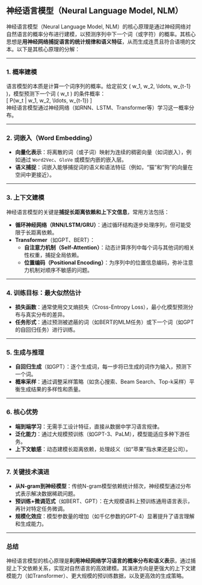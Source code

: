 ## 神经语言模型（Neural Language Model, NLM）

神经语言模型（Neural Language Model, NLM）的核心原理是通过神经网络对自然语言的概率分布进行建模，以预测序列中下一个词（或字符）的概率。其核心思想是**用神经网络捕捉语言的统计规律和语义特征**，从而生成连贯且符合语境的文本。以下是其核心原理的分解：

---

### 1. **概率建模**  
语言模型的本质是计算一个词序列的概率。给定前文 \( w_1, w_2, \ldots, w_{t-1} \)，模型预测下一个词 \( w_t \) 的条件概率：  
\[ P(w_t | w_1, w_2, \ldots, w_{t-1}) \]  
神经语言模型通过神经网络（如RNN、LSTM、Transformer等）学习这一概率分布。

---

### 2. **词嵌入（Word Embedding）**  
- **向量化表示**：将离散的词（或子词）映射为连续的稠密向量（如词嵌入），例如通过 `Word2Vec`、`GloVe` 或模型内嵌的嵌入层。  
- **语义捕捉**：词嵌入能够捕捉词的语义和语法特征（例如，“猫”和“狗”的向量在空间中更接近）。

---

### 3. **上下文建模**  
神经语言模型的关键是**捕捉长距离依赖和上下文信息**，常用方法包括：  
- **循环神经网络（RNN/LSTM/GRU）**：通过循环结构逐步处理序列，但可能受限于长距离依赖。  
- **Transformer**（如GPT、BERT）：  
  - **自注意力机制（Self-Attention）**：动态计算序列中每个词与其他词的相关性权重，捕捉全局依赖。  
  - **位置编码（Positional Encoding）**：为序列中的位置信息编码，弥补注意力机制对顺序不敏感的问题。

---

### 4. **训练目标：最大似然估计**  
- **损失函数**：通常使用交叉熵损失（Cross-Entropy Loss），最小化模型预测分布与真实分布的差异。  
- **任务形式**：通过预测被遮蔽的词（如BERT的MLM任务）或下一个词（如GPT的自回归任务）进行训练。

---

### 5. **生成与推理**  
- **自回归生成**（如GPT）：逐个生成词，每一步将已生成的词作为输入，预测下一个词。  
- **概率采样**：通过调整采样策略（如贪心搜索、Beam Search、Top-k采样）平衡生成结果的多样性和质量。

---

### 6. **核心优势**  
- **端到端学习**：无需手工设计特征，直接从数据中学习语言规律。  
- **泛化能力**：通过大规模预训练（如GPT-3、PaLM），模型能适应多种下游任务。  
- **上下文敏感**：动态建模长距离依赖，处理歧义（如“苹果”指水果还是公司）。

---

### 7. **关键技术演进**  
- **从N-gram到神经模型**：传统N-gram模型依赖统计频次，神经模型通过分布式表示解决数据稀疏问题。  
- **预训练+微调范式**（如BERT、GPT）：在大规模语料上预训练通用语言表示，再针对特定任务微调。  
- **规模化效应**：模型参数量的增加（如千亿参数的GPT-4）显著提升了语言理解和生成能力。

---

### 总结  
神经语言模型的核心原理是**利用神经网络学习语言的概率分布和语义表示**，通过捕捉上下文依赖关系，实现对自然语言的高效建模。其演进方向是更强大的上下文建模能力（如Transformer）、更大规模的预训练数据，以及更高效的生成策略。